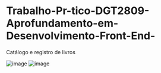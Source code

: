 # Trabalho-Pr-tico-DGT2809-Aprofundamento-em-Desenvolvimento-Front-End-
Catálogo e registro de livros

![image](https://github.com/user-attachments/assets/1846ff45-f3d1-43fa-99f7-dff418f25005)
![image](https://github.com/user-attachments/assets/60b3c20b-e0c8-44c3-9fd6-edc1302f569e)
